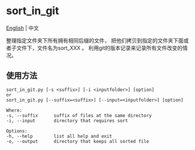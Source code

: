 # sort_in_git

[English](./README.md) | 中文

整理指定文件夹下所有拥有相同后缀的文件，
把他们拷贝到指定的文件夹下面或者子文件下，文件名为sort_XXX 。
利用git的版本记录来记录所有文件改变的情况。

## 使用方法

    sort_in_git.py [-s <suffix>] [-i <inputfolder>] [option]
    or
    sort_in_git.py [--suffix=<suffix>] [--input=<inputfolder>] [option]

    Where:
    -s, --suffix      suffix of files at the same directory
    -i, --input       directory that requires sort
    
    Options:
    -h, --help        list all help and exit
    -o, --output      directory that keeps all sorted file
